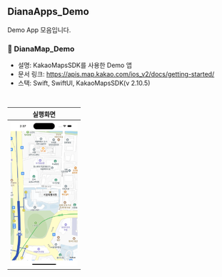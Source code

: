 ## DianaApps_Demo
Demo App 모음입니다.</br>

### 📱 DianaMap_Demo
- 설명: KakaoMapsSDK를 사용한 Demo 앱
- 문서 링크: https://apis.map.kakao.com/ios_v2/docs/getting-started/
- 스택: Swift, SwiftUI, KakaoMapsSDK(v 2.10.5)
</br>

|실행화면|
|---|
|<img src = "https://github.com/Diana-yjh/DianaApps_Demo/blob/main/Resources/DianaMap/DianaMap_Demo.png" width = "150"/>|
